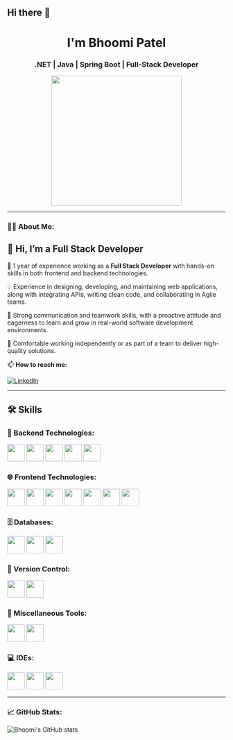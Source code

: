 ## Hi there 👋

<h1 align="center"> I'm Bhoomi Patel</h1>
<h3 align="center">.NET | Java | Spring Boot | Full-Stack Developer</h3>

<p align="center">
  <img src="https://cdn.dribbble.com/users/129972/screenshots/4423840/girl-coding.gif" width="300" />
</p>

---

### 👩‍💻 About Me:
## 👋 Hi, I’m a Full Stack Developer

🔭 1 year of experience working as a **Full Stack Developer** with hands-on skills in both frontend and backend technologies.

💡 Experience in designing, developing, and maintaining web applications, along with integrating APIs, writing clean code, and collaborating in Agile teams.

🤝 Strong communication and teamwork skills, with a proactive attitude and eagerness to learn and grow in real-world software development environments.

🚀 Comfortable working independently or as part of a team to deliver high-quality solutions.

📫 **How to reach me:**

<a href="https://www.linkedin.com/in/bhoomipatel1209/" target="_blank">
  <img src="https://img.shields.io/badge/LinkedIn-blue?style=for-the-badge&logo=linkedin&logoColor=white" alt="LinkedIn" />
</a>


---
## 🛠️ Skills

### 🔧 Backend Technologies:
<p>
<img src="https://cdn.jsdelivr.net/gh/devicons/devicon/icons/csharp/csharp-original.svg" width="40" />
<img src="https://cdn.jsdelivr.net/gh/devicons/devicon/icons/dot-net/dot-net-original.svg" width="40" />
<img src="https://cdn.jsdelivr.net/gh/devicons/devicon/icons/java/java-original.svg" width="40" />
<img src="https://cdn.jsdelivr.net/gh/devicons/devicon/icons/spring/spring-original.svg" width="40" />
<img src="https://cdn.jsdelivr.net/gh/devicons/devicon/icons/nodejs/nodejs-original.svg" width="40" />
</p>

### 🌐 Frontend Technologies:
<p>
<img src="https://cdn.jsdelivr.net/gh/devicons/devicon/icons/react/react-original.svg" width="40" />
<img src="https://cdn.jsdelivr.net/gh/devicons/devicon/icons/javascript/javascript-original.svg" width="40" />
<img src="https://cdn.jsdelivr.net/gh/devicons/devicon/icons/typescript/typescript-original.svg" width="40" />
<img src="https://cdn.jsdelivr.net/gh/devicons/devicon/icons/html5/html5-original.svg" width="40" />
<img src="https://cdn.jsdelivr.net/gh/devicons/devicon/icons/css3/css3-original.svg" width="40" />
<img src="https://cdn.jsdelivr.net/gh/devicons/devicon/icons/sass/sass-original.svg" width="40" />
<img src="https://cdn.jsdelivr.net/gh/devicons/devicon/icons/jquery/jquery-original.svg" width="40" />
</p>

### 🗄️ Databases:
<p>
 <img src="https://cdn.jsdelivr.net/gh/devicons/devicon/icons/mysql/mysql-original.svg" width="40" />
<img src="https://cdn.jsdelivr.net/gh/devicons/devicon/icons/microsoftsqlserver/microsoftsqlserver-plain.svg" width="40" />
<img src="https://cdn.jsdelivr.net/gh/devicons/devicon/icons/oracle/oracle-original.svg" width="40" />
</p>

### 🔧 Version Control:
<p>
 <img src="https://cdn.jsdelivr.net/gh/devicons/devicon/icons/git/git-original.svg" width="40" />
<img src="https://cdn.jsdelivr.net/gh/devicons/devicon/icons/github/github-original.svg" width="40" />
</p>

### 🧰 Miscellaneous Tools:
<p>
<img src="https://cdn.jsdelivr.net/gh/devicons/devicon/icons/jira/jira-original.svg" width="40" />
<img src="https://cdn.jsdelivr.net/gh/devicons/devicon/icons/postman/postman-original.svg" width="40" />
</p>

### 💻 IDEs:
<p>
<img src="https://cdn.jsdelivr.net/gh/devicons/devicon/icons/visualstudio/visualstudio-plain.svg" width="40" />
<img src="https://cdn.jsdelivr.net/gh/devicons/devicon/icons/vscode/vscode-original.svg" width="40" />
<img src="https://cdn.jsdelivr.net/gh/devicons/devicon/icons/intellij/intellij-original.svg" width="40" />
</p>

---

### 📈 GitHub Stats:
![Bhoomi's GitHub stats](https://github-readme-stats.vercel.app/api?username=Bhoomi-github&show_icons=true&theme=radical)
